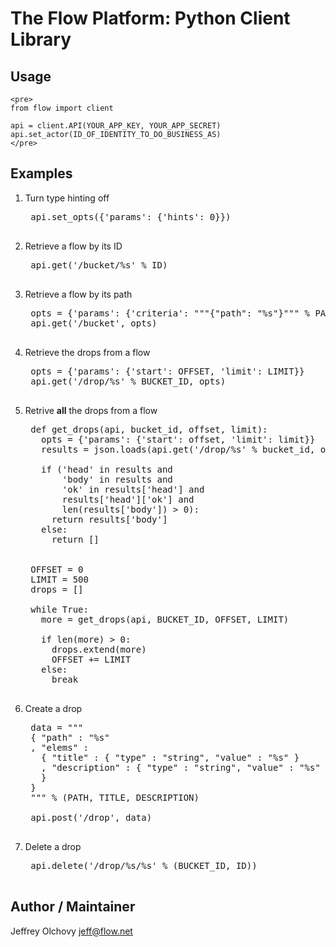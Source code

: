 The Flow Platform: Python Client Library
========================================

Usage
-----

    <pre>
    from flow import client

    api = client.API(YOUR_APP_KEY, YOUR_APP_SECRET)
    api.set_actor(ID_OF_IDENTITY_TO_DO_BUSINESS_AS)
    </pre>

Examples
--------

1. Turn type hinting off

    <pre>
    api.set_opts({&#39;params&#39;: {&#39;hints&#39;: 0}})
    </pre>

2. Retrieve a flow by its ID

    <pre>
    api.get(&#39;/bucket/%s&#39; % ID)
    </pre>

3. Retrieve a flow by its path

    <pre>
    opts = {&#39;params&#39;: {&#39;criteria&#39;: """{"path": "%s"}""" % PATH}}
    api.get(&#39;/bucket&#39;, opts)
    </pre>

4. Retrieve the drops from a flow

    <pre>
    opts = {&#39;params&#39;: {&#39;start&#39;: OFFSET, &#39;limit&#39;: LIMIT}}
    api.get(&#39;/drop/%s&#39; % BUCKET_ID, opts)
    </pre>

5. Retrive **all** the drops from a flow

    <pre>
    def get_drops(api, bucket_id, offset, limit):
      opts = {&#39;params&#39;: {&#39;start&#39;: offset, &#39;limit&#39;: limit}}
      results = json.loads(api.get(&#39;/drop/%s&#39; % bucket_id, opts))

      if (&#39;head&#39; in results and
          &#39;body&#39; in results and
          &#39;ok&#39; in results[&#39;head&#39;] and
          results[&#39;head&#39;][&#39;ok&#39;] and
          len(results[&#39;body&#39;]) > 0):
        return results[&#39;body&#39;]
      else:
        return []


    OFFSET = 0
    LIMIT = 500
    drops = []

    while True:
      more = get_drops(api, BUCKET_ID, OFFSET, LIMIT)

      if len(more) > 0:
        drops.extend(more)
        OFFSET += LIMIT
      else:
        break
    </pre>

6. Create a drop

    <pre>
    data = """
    { "path" : "%s"
    , "elems" :
      { "title" : { "type" : "string", "value" : "%s" }
      , "description" : { "type" : "string", "value" : "%s" }
      }
    }
    """ % (PATH, TITLE, DESCRIPTION)

    api.post(&#39;/drop&#39;, data)
    </pre>

7. Delete a drop

    <pre>
    api.delete(&#39;/drop/%s/%s&#39; % (BUCKET_ID, ID))
    </pre>


Author / Maintainer
-------------------

Jeffrey Olchovy <jeff@flow.net>
